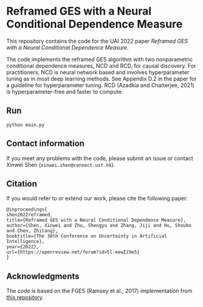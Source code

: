 # Reframed GES with a Neural Conditional Dependence Measure

This repository contains the code for the UAI 2022 paper *Reframed GES with a Neural Conditional Dependence Measure*. 

The code implements the reframed GES algorithm with two nonparametric conditional dependence measures, NCD and RCD, for causal discovery. For practitioners, NCD is neural network based and involves hyperparameter tuning as in most deep learning methods. See Appendix D.2 in the paper for a guideline for hyperparameter tuning. RCD (Azadkia and Chatterjee, 2021) is hyperparameter-free and faster to compute.

## Run
```
python main.py
```

## Contact information
If you meet any problems with the code, please submit an issue or contact Xinwei Shen (`xinwei.shen@connect.ust.hk`).

## Citation
If you would refer to or extend our work, please cite the following paper:
```
@inproceedings{
shen2022reframed,
title={Reframed GES with a Neural Conditional Dependence Measure},
author={Shen, Xinwei and Zhu, Shengyu and Zhang, Jiji and Hu, Shoubo and Chen, Zhitang},
booktitle={The 38th Conference on Uncertainty in Artificial Intelligence},
year={2022},
url={https://openreview.net/forum?id=Sl-eewIi9e5}
}
```

## Acknowledgments
The code is based on the FGES (Ramsey et al., 2017) implementation from [this repository](https://github.com/eberharf/fges-py).
